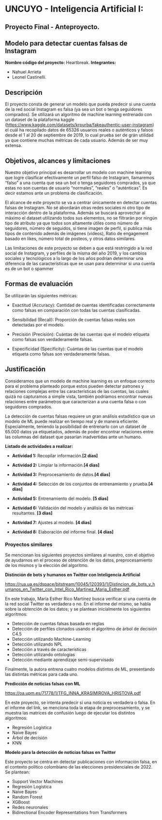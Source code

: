 # UNCUYO - Inteligencia Artificial I:
## Proyecto Final - Anteproyecto.

## Modelo para detectar cuentas falsas de Instagram

**Nombre código del proyecto:** Heartbreak.
**Integrantes:** 
  - Nahuel Arrieta
  - Leonel Castinelli.

## Descripción

El proyecto consta  de generar un modelo que pueda predecir si una cuenta de la red social Instagram es falsa (ya sea un bot o tenga seguidores comprados). Se utilizará un algoritmo de machine learning entrenado con un dataset de la plataforma kaggle (https://www.kaggle.com/datasets/krpurba/fakeauthentic-user-instagram) el cuál ha recopilado datos de 65326 usuarios reales o auténticos y falsos desde el 1 al 20 de septiembre de 2019, lo cual prueba ser de grán utilidad ya que contiene muchas métricas de cada usuario. Además de ser muy extensa.  

## Objetivos, alcances y limitaciones

Nuestro  objetivo principal es desarrollar un modelo con machine learning que logre clasificar efectivamente un perfil falso de Instagram, llamaremos “falso” a una cuenta que sea un bot o tenga seguidores comprados, ya que estas no son cuentas de usuario “normales”, “reales” o “auténticas”. Es decir estamos ante un problema de clasificación.
	
El alcance de este proyecto se va a centrar únicamente en detectar cuentas falsas de Instagram. No sé abordarán otras redes sociales ni otro tipo de interacción dentro de la plataforma. Además se buscará aprovechar al máximo el dataset utilizando todos sus elementos, no se filtrarán por ningún tipo de atributo ya que todos son altamente útiles como número de seguidores, número de seguidos, si tiene imagen de perfil, si publica más tipos de contenido además de imágenes (videos), Ratio de engagement basado en likes, número total de posteos, y otros datos similares. 
	
Las limitaciones de este proyecto se deben a que está restringido a la red social de Instagram, y perfiles de la misma del año 2019, y los cambios sociales y tecnológicos a lo largo de los años podrían determinar una diferencia de las características que se usan para determinar si una cuenta es de un bot o spammer


## Formas de evaluación

Se utilizarán las siguientes métricas:

- Exactitud (Accuracy): Cantidad de cuentas identificadas correctamente como falsas en comparación con todas las cuentas clasificadas.

- Sensibilidad (Recall): Proporción de cuentas falsas reales son detectadas por el modelo.

- Precisión (Precisión): Cuántas de las cuentas que el modelo etiqueta como falsas son verdaderamente falsas.

- Especificidad (Specificity): Cuántas de las cuentas que el modelo etiqueta como falsas son verdaderamente falsas.

## Justificación

Consideramos que un modelo de machine learning es un enfoque correcto para el problema planteado porque estos pueden detectar patrones y relaciones complejas entre las características de las cuentas, las cuales quizá no capturamos a simple vista, también podríamos encontrar nuevas relaciones entre parámetros que caracterizan a una cuenta falsa o con seguidores comprados.

La detección de cuentas falsas requiere un gran análisis estadístico que un modelo de ML puede realizar en tiempo real y de manera eficiente. Especialmente, teniendo la posibilidad de entrenarlo con un dataset de 65.000 datos ya etiquetados, además de poder encontrar relaciones entre las columnas del dataset que pasarían inadvertidas ante un humano.

**Listado de actividades a realizar:**

- **Actividad 1:** Recopilar información.**[2 días]**

- **Actividad 2:** Limpiar la información.**[4 días]**

- **Actividad 3:** Preprocesamiento de datos.**[4 días]**

- **Actividad 4:** Selección de los conjuntos de entrenamiento y prueba.**[4 días]**

- **Actividad 5:** Entrenamiento del modelo. **[5 días]**

- **Actividad 6:** Validación del modelo y análisis de las métricas resultantes. **[3 días]** 

- **Actividad 7:** Ajustes al modelo. **[4 días]**

- **Actividad 8:** Elaboración del informe final. **[4 días]**



### Proyectos similares

Se mencionan los siguientes proyectos similares al nuestro, con el objetivo de ayudarnos en el proceso de obtención de los datos, preprocesamiento de los mismos y la elección del algoritmo.

**Distinción de bots y humanos en Twitter con Inteligencia Artificial**

https://rua.ua.es/dspace/bitstream/10045/120393/1/Distincion_de_bots_y_humanos_en_Twitter_con_Intel_Rico_Martinez_Maria_Esther.pdf 

En este trabajo, María Esther Rico Martínez busca verificar si una cuenta de la red social Twitter es verdadera o no. 
En el informe del mismo, se habla sobre la obtención de los datos; y se plantean inicialmente los siguientes algoritmos:

- Detección de cuentas falsas basada en reglas
- Detección de perfiles clonados usando el algoritmo de árbol de decisión C4.5
- Detección utilizando Machine-Learning
- Detección utilizando NPL
- Detección a través de características
- Detección utilizando ontologías
- Detección mediante aprendizaje semi-supervisado

Finalmente, la autora entrena cuatro modelos distintos de ML, presentando las distintas métricas para cada uno.

**Predicción de noticias falsas con ML**

https://oa.upm.es/71778/1/TFG_INNA_KRASIMIROVA_HRISTOVA.pdf

En este proyecto, se intenta predecir si una noticia es verdadera o falsa.
En el informe del link, se menciona toda la etapa de preprocesamiento, y se muestra las matrices de confusión luego de ejecutar los distintos algoritmos:

- Regresión Logística
- Naive Bayes
- Árbol de decisión
- KNN

**Modelo para la detección de noticias falsas en Twitter**

Este proyecto se centra en detectar publicaciones con información falsa, en el contexto político colombiano de las elecciones presidenciales de 2022. Se plantean:

- Support Vector Machines
- Regresión Logística
- Naive Bayes
- Random Forest
- XGBoost
- Redes neuronales
- Bidirectional Encoder Representations from Transformers




